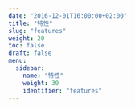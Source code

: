 ```yaml
---
date: "2016-12-01T16:00:00+02:00"
title: "特性"
slug: "features"
weight: 20
toc: false
draft: false
menu:
  sidebar:
    name: "特性"
    weight: 30
    identifier: "features"
---
```

